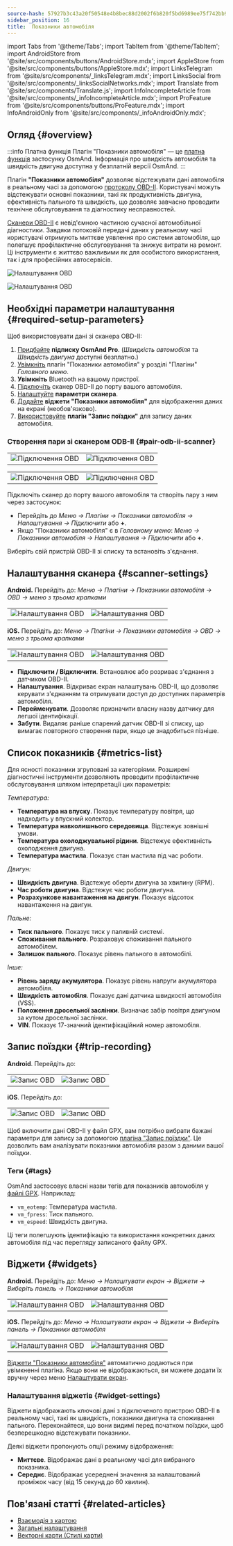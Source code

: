 ```yaml
---
source-hash: 57927b3c43a20f50548e4b8bec88d2002f6b820f5bd6989ee75f742bb91ceb08
sidebar_position: 16
title:  Показники автомобіля
---
```

import Tabs from '@theme/Tabs';
import TabItem from '@theme/TabItem';
import AndroidStore from '@site/src/components/buttons/AndroidStore.mdx';
import AppleStore from '@site/src/components/buttons/AppleStore.mdx';
import LinksTelegram from '@site/src/components/_linksTelegram.mdx';
import LinksSocial from '@site/src/components/_linksSocialNetworks.mdx';
import Translate from '@site/src/components/Translate.js';
import InfoIncompleteArticle from '@site/src/components/_infoIncompleteArticle.mdx';
import ProFeature from '@site/src/components/buttons/ProFeature.mdx';
import InfoAndroidOnly from '@site/src/components/_infoAndroidOnly.mdx';

## Огляд {#overview}

:::info Платна функція
Плагін "Показники автомобіля" — це [платна функція](../purchases/index.md) застосунку OsmAnd. Інформація про швидкість автомобіля та швидкість двигуна доступна у безплатній версії OsmAnd.
:::

Плагін **"Показники автомобіля"** дозволяє відстежувати дані автомобіля в реальному часі за допомогою [протоколу OBD-II](https://en.wikipedia.org/wiki/OBD-II_PIDs). Користувачі можуть відстежувати основні показники, такі як продуктивність двигуна, ефективність пального та швидкість, що дозволяє завчасно проводити технічне обслуговування та діагностику несправностей.

[Сканери OBD-II](https://en.wikipedia.org/wiki/ELM327) є невід'ємною частиною сучасної автомобільної діагностики. Завдяки потоковій передачі даних у реальному часі користувачі отримують миттєве уявлення про системи автомобіля, що полегшує профілактичне обслуговування та знижує витрати на ремонт. Ці інструменти є життєво важливими як для особистого використання, так і для професійних автосервісів.

<Tabs groupId="operating-systems" queryString="current-os">

<TabItem value="android" label="Android">

![Налаштування OBD](@site/static/img/plugins/obd/obd_overview_2.png)

</TabItem>

<TabItem value="ios" label="iOS">

![Налаштування OBD](@site/static/img/plugins/obd/obd_overview_ios.png)

</TabItem>

</Tabs>

## Необхідні параметри налаштування {#required-setup-parameters}

Щоб використовувати дані зі сканера OBD-II:

1. [Придбайте](../purchases/) **підписку OsmAnd Pro**. (*Швидкість автомобіля* та *Швидкість двигуна* доступні безплатно.)
2. [Увімкніть](../plugins/index.md#enable--disable) плагін "Показники автомобіля" у розділі "Плагіни" *Головного меню*.
3. **Увімкніть** Bluetooth на вашому пристрої.
4. [Підключіть](#pair-odb-ii-scanner) сканер OBD-II до порту вашого автомобіля.
5. [Налаштуйте](#scanner-settings) **параметри сканера**.
6. [Додайте](#widgets) **віджети "Показники автомобіля"** для відображення даних на екрані (необов'язково).
7. [Використовуйте](#trip-recording) **плагін "Запис поїздки"** для запису даних автомобіля.

### Створення пари зі сканером ODB-II {#pair-odb-ii-scanner}

<Tabs groupId="operating-systems" queryString="current-os">

<TabItem value="android" label="Android">

|  |  |
|--|--|
|![Підключення OBD](@site/static/img/plugins/obd/obd_connect.png)|![Підключення OBD](@site/static/img/plugins/obd/obd_connect_2.png)|

</TabItem>

<TabItem value="ios" label="iOS">

|  |  |
|--|--|
|![Підключення OBD](@site/static/img/plugins/obd/obd_connect_ios.png)|![Підключення OBD](@site/static/img/plugins/obd/obd_connect_ios_2.png)|

</TabItem>

</Tabs>

Підключіть сканер до порту вашого автомобіля та створіть пару з ним через застосунок:

- Перейдіть до *Меню → Плагіни → Показники автомобіля → Налаштування → Підключити* або **+**.
- Якщо "Показники автомобіля" є в *Головному меню*: *Меню → Показники автомобіля → Налаштування → Підключити* або **+**.

Виберіть свій пристрій OBD-II зі списку та встановіть з'єднання.

## Налаштування сканера {#scanner-settings}

<Tabs groupId="operating-systems" queryString="current-os">

<TabItem value="android" label="Android">

**Android.** Перейдіть до: *Меню → Плагіни → Показники автомобіля → OBD → меню з трьома крапками*

|  |  |
|--|--|
|![Налаштування OBD](@site/static/img/plugins/obd/obd_settings.png)|![Налаштування OBD](@site/static/img/plugins/obd/obd_settings_1.png)|

</TabItem>

<TabItem value="ios" label="iOS">

**iOS.** Перейдіть до: *Меню → Плагіни → Показники автомобіля → OBD → меню з трьома крапками*

|  |  |
|--|--|
|![Налаштування OBD](@site/static/img/plugins/obd/obd_settings_ios.png)|![Налаштування OBD](@site/static/img/plugins/obd/obd_settings_ios_1.png)|

</TabItem>

</Tabs>

- **Підключити / Відключити**. Встановлює або розриває з'єднання з датчиком OBD-II.
- **Налаштування**. Відкриває екран налаштувань OBD-II, що дозволяє керувати з'єднанням та отримувати доступ до доступних параметрів автомобіля.
- **Перейменувати**. Дозволяє призначити власну назву датчику для легшої ідентифікації.
- **Забути**. Видаляє раніше спарений датчик OBD-II зі списку, що вимагає повторного створення пари, якщо це знадобиться пізніше.

## Список показників {#metrics-list}

Для ясності показники згруповані за категоріями. Розширені діагностичні інструменти дозволяють проводити профілактичне обслуговування шляхом інтерпретації цих параметрів:

*Температура:*

- **Температура на впуску**. Показує температуру повітря, що надходить у впускний колектор.
- **Температура навколишнього середовища**. Відстежує зовнішні умови.
- **Температура охолоджувальної рідини**. Відстежує ефективність охолодження двигуна.
- **Температура мастила**. Показує стан мастила під час роботи.

*Двигун:*

- **Швидкість двигуна**. Відстежує оберти двигуна за хвилину (RPM).
- **Час роботи двигуна**. Відстежує час роботи двигуна.
- **Розрахункове навантаження на двигун**. Показує відсоток навантаження на двигун.

*Пальне:*

- **Тиск пального**. Показує тиск у паливній системі.
- **Споживання пального**. Розраховує споживання пального автомобілем.
- **Залишок пального**. Показує рівень пального в автомобілі.

*Інше:*

- **Рівень заряду акумулятора**. Показує рівень напруги акумулятора автомобіля.
- **Швидкість автомобіля**. Показує дані датчика швидкості автомобіля (VSS).
- **Положення дросельної заслінки**. Визначає забір повітря двигуном за кутом дросельної заслінки.
- **VIN**. Показує 17-значний ідентифікаційний номер автомобіля.

## Запис поїздки {#trip-recording}

<Tabs groupId="operating-systems" queryString="current-os">

<TabItem value="android" label="Android">

**Android**. Перейдіть до: *<Translate android="true" ids="shared_string_menu,plugins_menu_group,record_plugin_name,shared_string_settings,data_settings,record_obd_data"/>*

| | |
|--|--|
|![Запис OBD](@site/static/img/plugins/obd/obd_recording.png)| ![Запис OBD](@site/static/img/plugins/obd/obd_recording_1.png)|

</TabItem>

<TabItem value="ios" label="iOS">

**iOS**. Перейдіть до: *<Translate ios="true" ids="shared_string_menu,plugins_menu_group,record_plugin_name,shared_string_settings,data_settings,obd_plugin_name"/>*

| | |
|--|--|
|![Запис OBD](@site/static/img/plugins/obd/obd_recording_ios.png)| ![Запис OBD](@site/static/img/plugins/obd/obd_recording_ios_1.png)|

</TabItem>

</Tabs>

Щоб включити дані OBD-II у файл GPX, вам потрібно вибрати бажані параметри для запису за допомогою [плагіна "Запис поїздки"](../plugins/trip-recording.md#recording-settings). Це дозволить вам аналізувати показники автомобіля разом з даними вашої поїздки.

### Теги {#tags}

OsmAnd застосовує власні назви тегів для показників автомобіля у [файлі GPX](../plugins/trip-recording.md#recorded-gpx-file). Наприклад:

- `vm_eotemp`: Температура мастила.
- `vm_fpress`: Тиск пального.
- `vm_espeed`: Швидкість двигуна.

Ці теги полегшують ідентифікацію та використання конкретних даних автомобіля під час перегляду записаного файлу GPX.

## Віджети {#widgets}

<Tabs groupId="operating-systems" queryString="current-os">

<TabItem value="android" label="Android">

**Android.** Перейдіть до: *Меню → Налаштувати екран → Віджети → Виберіть панель → Показники автомобіля*

| | |
|--|--|
|![Налаштування OBD](@site/static/img/plugins/obd/obd_widget_1.png)| ![Налаштування OBD](@site/static/img/plugins/obd/obd_widget.png)|

</TabItem>

<TabItem value="ios" label="iOS">

**iOS.** Перейдіть до: *Меню → Налаштувати екран → Віджети → Виберіть панель → Показники автомобіля*

| | |
|--|--|
|![Налаштування OBD](@site/static/img/plugins/obd/obd_widget_ios_1.png)| ![Налаштування OBD](@site/static/img/plugins/obd/obd_widget_ios.png)|

</TabItem>

</Tabs>

[Віджети "Показники автомобіля"](../widgets/info-widgets.md#vehicle-metrics-widgets) автоматично додаються при увімкненні плагіна. Якщо вони не відображаються, ви можете додати їх вручну через меню [Налаштувати екран](../widgets/configure-screen.md).

### Налаштування віджетів {#widget-settings}

Віджети відображають ключові дані з підключеного пристрою OBD-II в реальному часі, такі як швидкість, показники двигуна та споживання пального. Переконайтеся, що вони видимі перед початком поїздки, щоб безперешкодно відстежувати показники.

Деякі віджети пропонують опції режиму відображення:

- **Миттєве**. Відображає дані в реальному часі для вибраного показника.
- **Середнє**. Відображає усереднені значення за налаштований проміжок часу (від 15 секунд до 60 хвилин).

## Пов'язані статті {#related-articles}

- [Взаємодія з картою](../../user/map/interact-with-map.md)
- [Загальні налаштування](../../user/personal/global-settings.md)
- [Векторні карти (Стилі карти)](../../user/map/vector-maps.md)